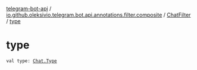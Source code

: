 [telegram-bot-api](../../index.md) / [io.github.oleksivio.telegram.bot.api.annotations.filter.composite](../index.md) / [ChatFilter](index.md) / [type](./type.md)

# type

`val type: `[`Chat.Type`](../../io.github.oleksivio.telegram.bot.api.model.objects.std/-chat/-type/index.md)